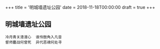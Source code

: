 +++
title = '明城墙遗址公园'
date = 2018-11-18T00:00:00
draft = true
+++
## 明城墙遗址公园

```text
冷月青关漶漫心  谁怜鼓角入凡音
督师鏖战何曾死  异代恶魂何处寻
```
